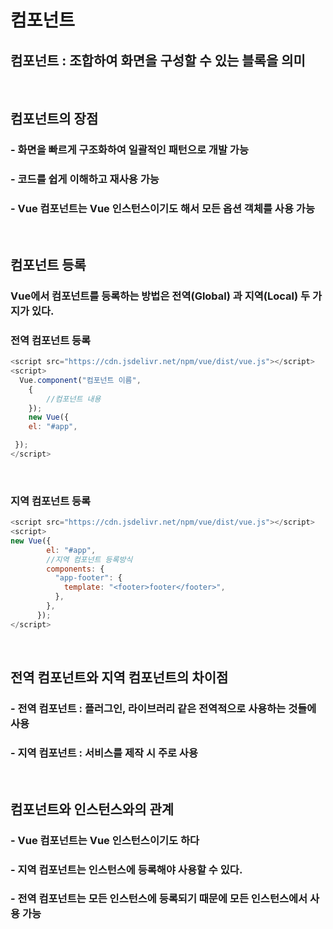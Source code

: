 # 컴포넌트

## **컴포넌트** : 조합하여 화면을 구성할 수 있는 블록을 의미

<br/>

## 컴포넌트의 장점

### - 화면을 빠르게 구조화하여 일괄적인 패턴으로 개발 가능

### - 코드를 쉽게 이해하고 재사용 가능

### - Vue 컴포넌트는 Vue 인스턴스이기도 해서 모든 옵션 객체를 사용 가능

<br/>

## 컴포넌트 등록

### Vue에서 컴포넌트를 등록하는 방법은 **전역(Global)** 과 **지역(Local)** 두 가지가 있다.

### 전역 컴포넌트 등록

```javascript
<script src="https://cdn.jsdelivr.net/npm/vue/dist/vue.js"></script>
<script>
  Vue.component("컴포넌트 이름",
    {
        //컴포넌트 내용
    });
    new Vue({
    el: "#app",

 });
</script>
```

<br/>

### 지역 컴포넌트 등록

```javascript
<script src="https://cdn.jsdelivr.net/npm/vue/dist/vue.js"></script>
<script>
new Vue({
        el: "#app",
        //지역 컴포넌트 등록방식
        components: {
          "app-footer": {
            template: "<footer>footer</footer>",
          },
        },
      });
</script>
```

<br/>

## 전역 컴포넌트와 지역 컴포넌트의 차이점

### - 전역 컴포넌트 : 플러그인, 라이브러리 같은 전역적으로 사용하는 것들에 사용

### - 지역 컴포넌트 : 서비스를 제작 시 주로 사용

<br/>

## 컴포넌트와 인스턴스와의 관계

### - Vue 컴포넌트는 Vue 인스턴스이기도 하다

### - 지역 컴포넌트는 인스턴스에 등록해야 사용할 수 있다.

### - 전역 컴포넌트는 모든 인스턴스에 등록되기 때문에 모든 인스턴스에서 사용 가능
